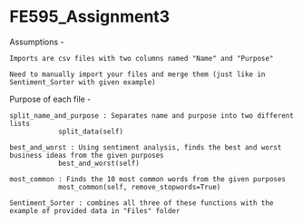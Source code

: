# FE595_Assignment3

Assumptions - 

	Imports are csv files with two columns named "Name" and "Purpose"
	
	Need to manually import your files and merge them (just like in Sentiment_Sorter with given example)
	
Purpose of each file - 

	split_name_and_purpose : Separates name and purpose into two different lists
				split_data(self)
	
	best_and_worst : Using sentiment analysis, finds the best and worst business ideas from the given purposes
				best_and_worst(self)
	
	most_common : Finds the 10 most common words from the given purposes
				most_common(self, remove_stopwords=True)

	Sentiment_Sorter : combines all three of these functions with the example of provided data in "Files" folder
